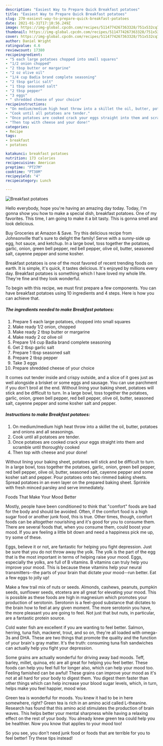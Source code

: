 ```yaml
---
description: "Easiest Way to Prepare Quick Breakfast potatoes"
title: "Easiest Way to Prepare Quick Breakfast potatoes"
slug: 270-easiest-way-to-prepare-quick-breakfast-potatoes
date: 2021-01-31T17:10:56.249Z
image: https://img-global.cpcdn.com/recipes/5114774267363328/751x532cq70/breakfast-potatoes-recipe-main-photo.jpg
thumbnail: https://img-global.cpcdn.com/recipes/5114774267363328/751x532cq70/breakfast-potatoes-recipe-main-photo.jpg
cover: https://img-global.cpcdn.com/recipes/5114774267363328/751x532cq70/breakfast-potatoes-recipe-main-photo.jpg
author: Daniel Wright
ratingvalue: 4.6
reviewcount: 17380
recipeingredient:
- "5 each large potatoes chopped into small squares"
- "1/2 onion chopped"
- "2 tbsp butter or margarine"
- "2 oz olive oil"
- "1/4 cup Badia brand complete seasoning"
- "2 tbsp garlic salt"
- "1 tbsp seasoned salt"
- "2 tbsp pepper"
- "3 eggs"
- " shredded cheese of your choice"
recipeinstructions:
- "On medium/medium high heat throw into a skillet the oil, butter, potatoes and onions and all seasonings."
- "Cook until all potatoes are tender."
- "Once potatoes are cooked crack your eggs straight into them and scramble until thoroughly cooked"
- "Then top with cheese and your done!"
categories:
- Recipe
tags:
- breakfast
- potatoes

katakunci: breakfast potatoes 
nutrition: 173 calories
recipecuisine: American
preptime: "PT27M"
cooktime: "PT30M"
recipeyield: "4"
recipecategory: Lunch

---
```



![Breakfast potatoes](https://img-global.cpcdn.com/recipes/5114774267363328/751x532cq70/breakfast-potatoes-recipe-main-photo.jpg)

Hello everybody, hope you're having an amazing day today. Today, I'm gonna show you how to make a special dish, breakfast potatoes. One of my favorites. This time, I am going to make it a bit tasty. This is gonna smell and look delicious.

Buy Groceries at Amazon &amp; Save. Try this delicious recipe from Johnsonville that&#39;s sure to delight the family! Serve with a sunny-side up egg, hot sauce, and ketchup. In a large bowl, toss together the potatoes, garlic, onion, green bell pepper, red bell pepper, olive oil, butter, seasoned salt, cayenne pepper and some kosher.

Breakfast potatoes is one of the most favored of recent trending foods on earth. It is simple, it's quick, it tastes delicious. It's enjoyed by millions every day. Breakfast potatoes is something which I have loved my whole life. They're fine and they look wonderful.


To begin with this recipe, we must first prepare a few components. You can have breakfast potatoes using 10 ingredients and 4 steps. Here is how you can achieve that.

<!--inarticleads1-->

##### The ingredients needed to make Breakfast potatoes:

1. Prepare 5 each large potatoes, chopped into small squares
1. Make ready 1/2 onion, chopped
1. Make ready 2 tbsp butter or margarine
1. Make ready 2 oz olive oil
1. Prepare 1/4 cup Badia brand complete seasoning
1. Get 2 tbsp garlic salt
1. Prepare 1 tbsp seasoned salt
1. Prepare 2 tbsp pepper
1. Take 3 eggs
1. Prepare  shredded cheese of your choice


It comes out tender inside and crispy outside, and a slice of it goes just as well alongside a brisket or some eggs and sausage. You can use parchment if you don&#39;t broil at the end. Without lining your baking sheet, potatoes will stick and be difficult to turn. In a large bowl, toss together the potatoes, garlic, onion, green bell pepper, red bell pepper, olive oil, butter, seasoned salt, cayenne pepper and some kosher salt and pepper. 

<!--inarticleads2-->

##### Instructions to make Breakfast potatoes:

1. On medium/medium high heat throw into a skillet the oil, butter, potatoes and onions and all seasonings.
1. Cook until all potatoes are tender.
1. Once potatoes are cooked crack your eggs straight into them and scramble until thoroughly cooked
1. Then top with cheese and your done!


Without lining your baking sheet, potatoes will stick and be difficult to turn. In a large bowl, toss together the potatoes, garlic, onion, green bell pepper, red bell pepper, olive oil, butter, seasoned salt, cayenne pepper and some kosher salt and pepper. Pour potatoes onto two rimmed baking sheets. Spread potatoes in an even layer on the prepared baking sheet. Sprinkle with fresh minced parsley and serve immediately. 

Foods That Make Your Mood Better


Mostly, people have been conditioned to think that "comfort" foods are bad for the body and should be avoided. Often, if the comfort food is a high sugar food or another junk food, this is true. Other times, though, comfort foods can be altogether nourishing and it's good for you to consume them. There are several foods that, when you consume them, could boost your mood. If you are feeling a little bit down and need a happiness pick me up, try some of these.

Eggs, believe it or not, are fantastic for helping you fight depression. Just be sure that you do not throw away the yolk. The yolk is the part of the egg that is the most important in terms of helping raise your mood. Eggs, especially the yolks, are full of B vitamins. B vitamins can truly help you improve your mood. This is because these vitamins help your neural transmitters--the parts of your brain that dictate your mood--run better. Eat a few eggs to jolly up!

Make a few trail mix of nuts or seeds. Almonds, cashews, peanuts, pumpkin seeds, sunflower seeds, etcetera are all great for elevating your mood. This is possible as these foods are high in magnesium which promotes your production of serotonin. Serotonin is a feel-good substance that dictates to the brain how to feel at any given moment. The more serotonin you have, the more pleasant you are going to feel. Not just that but nuts, in particular, are a fantastic protein source.

Cold water fish are excellent if you are wanting to feel better. Salmon, herring, tuna fish, mackerel, trout, and so on, they're all loaded with omega-3s and DHA. These are two things that promote the quality and the function of your brain's gray matter. It's the truth: consuming tuna fish sandwiches can actually help you fight your depression. 

Some grains are actually wonderful for driving away bad moods. Teff, barley, millet, quinoa, etc are all great for helping you feel better. These foods can help you feel full for longer also, which can help your mood too. Feeling famished can be awful! These grains can improve your mood as it's not at all hard for your body to digest them. You digest them faster than other things which can help increase your blood sugar levels, which, in turn, helps make you feel happier, mood wise.

Green tea is wonderful for moods. You knew it had to be in here somewhere, right? Green tea is rich in an amino acid called L-theanine. Research has found that this amino acid stimulates the production of brain waves. This helps better your mental sharpness while having a relaxing effect on the rest of your body. You already knew green tea could help you be healthier. Now you know that applies to your mood too!

So you see, you don't need junk food or foods that are terrible for you to feel better! Try  these tips  instead!

